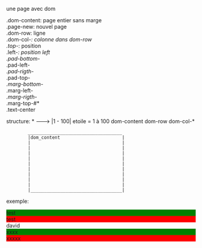 une page avec dom
    <div>.dom-content: page entier sans marge</div>
    <div>.page-new: nouvel page</div>
    <div>.dom-row: ligne </div>
    <div>.dom-col-*: colonne dans dom-row</div>
    <div>.top-*: position </div>
    <div>.left-*: position left</div>
    <div>.pad-bottom-</div>*
    <div>.pad-left-*</div>
    <div>.pad-rigth-*</div>
    <div>.pad-top-*</div>
    <div>.marg-bottom-*</div>
    <div>.marg-left-*</div>
    <div>.marg-rigth-*</div>
    <div>.marg-top-#*</div>
    <div>.text-center</div>

structure:                      * ---> |1 - 100| etoile = 1 à 100
    dom-content
        dom-row
            dom-col-*

            ___________________________________
            |dom_content                       |
            |                                  |
            |                                  |
            |                                  |
            |                                  |
            |                                  |
            |                                  |
            |                                  |
            |                                  |
            |                                  |
            |__________________________________|

exemple:

<div class="dom-content">
    <div class="dom-row">
            <div class="dom-col-1" style="background-color:green">test</div>
            <div class="dom-col-11 marg-bottom-50" style="background-color:red">test</div>
    </div>
    <div class="top-50 left-80">
        david
    </div>
    <div class="dom-row top-100 pad-top-100">
        <div class="dom-col-2" style="background-color:green">xxxx</div>
        <div class="dom-col-10" style="background-color:red">xxxxx</div>
    </div>
</div>
